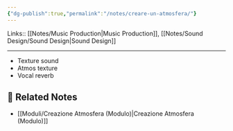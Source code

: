 ```yaml
---
{"dg-publish":true,"permalink":"/notes/creare-un-atmosfera/"}
---
```


Links:: [[Notes/Music Production\|Music Production]], [[Notes/Sound Design/Sound Design\|Sound Design]]

---

- Texture sound
- Atmos texture
- Vocal reverb




## 🔗 Related Notes

- [[Moduli/Creazione Atmosfera (Modulo)\|Creazione Atmosfera (Modulo)]]